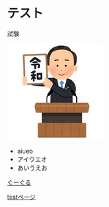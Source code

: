 # テスト 

試験

![説明文](irasutoya.jfif  "ポップアップ文字") 

- aiueo
- アイウエオ
- あいうえお

[ぐーぐる](https://www.google.co.jp/)

[testページ](https://github.com/YOKOIyuuki/test/blob/master/docs/test.)
